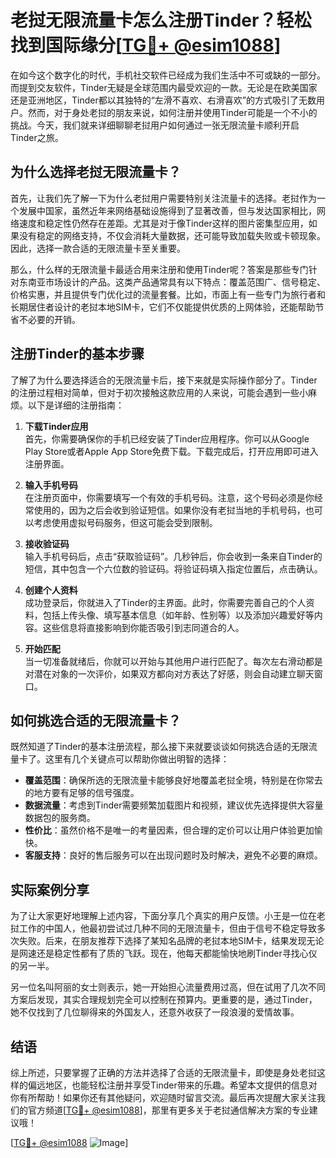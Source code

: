 # 老挝无限流量卡怎么注册Tinder？轻松找到国际缘分[[TG💪+ @esim1088](https://t.me/s/esim1088)]

在如今这个数字化的时代，手机社交软件已经成为我们生活中不可或缺的一部分。而提到交友软件，Tinder无疑是全球范围内最受欢迎的一款。无论是在欧美国家还是亚洲地区，Tinder都以其独特的“左滑不喜欢、右滑喜欢”的方式吸引了无数用户。然而，对于身处老挝的朋友来说，如何注册并使用Tinder可能是一个不小的挑战。今天，我们就来详细聊聊老挝用户如何通过一张无限流量卡顺利开启Tinder之旅。

## 为什么选择老挝无限流量卡？

首先，让我们先了解一下为什么老挝用户需要特别关注流量卡的选择。老挝作为一个发展中国家，虽然近年来网络基础设施得到了显著改善，但与发达国家相比，网络速度和稳定性仍然存在差距。尤其是对于像Tinder这样的图片密集型应用，如果没有稳定的网络支持，不仅会消耗大量数据，还可能导致加载失败或卡顿现象。因此，选择一款合适的无限流量卡至关重要。

那么，什么样的无限流量卡最适合用来注册和使用Tinder呢？答案是那些专门针对东南亚市场设计的产品。这类产品通常具有以下特点：覆盖范围广、信号稳定、价格实惠，并且提供专门优化过的流量套餐。比如，市面上有一些专门为旅行者和长期居住者设计的老挝本地SIM卡，它们不仅能提供优质的上网体验，还能帮助节省不必要的开销。

## 注册Tinder的基本步骤

了解了为什么要选择适合的无限流量卡后，接下来就是实际操作部分了。Tinder的注册过程相对简单，但对于初次接触这款应用的人来说，可能会遇到一些小麻烦。以下是详细的注册指南：

1. **下载Tinder应用**  
   首先，你需要确保你的手机已经安装了Tinder应用程序。你可以从Google Play Store或者Apple App Store免费下载。下载完成后，打开应用即可进入注册界面。

2. **输入手机号码**  
   在注册页面中，你需要填写一个有效的手机号码。注意，这个号码必须是你经常使用的，因为之后会收到验证短信。如果你没有老挝当地的手机号码，也可以考虑使用虚拟号码服务，但这可能会受到限制。

3. **接收验证码**  
   输入手机号码后，点击“获取验证码”。几秒钟后，你会收到一条来自Tinder的短信，其中包含一个六位数的验证码。将验证码填入指定位置后，点击确认。

4. **创建个人资料**  
   成功登录后，你就进入了Tinder的主界面。此时，你需要完善自己的个人资料，包括上传头像、填写基本信息（如年龄、性别等）以及添加兴趣爱好等内容。这些信息将直接影响到你能否吸引到志同道合的人。

5. **开始匹配**  
   当一切准备就绪后，你就可以开始与其他用户进行匹配了。每次左右滑动都是对潜在对象的一次评价，如果双方都向对方表达了好感，则会自动建立聊天窗口。

## 如何挑选合适的无限流量卡？

既然知道了Tinder的基本注册流程，那么接下来就要谈谈如何挑选合适的无限流量卡了。这里有几个关键点可以帮助你做出明智的选择：

- **覆盖范围**：确保所选的无限流量卡能够良好地覆盖老挝全境，特别是在你常去的地方要有足够的信号强度。
- **数据流量**：考虑到Tinder需要频繁加载图片和视频，建议优先选择提供大容量数据包的服务商。
- **性价比**：虽然价格不是唯一的考量因素，但合理的定价可以让用户体验更加愉快。
- **客服支持**：良好的售后服务可以在出现问题时及时解决，避免不必要的麻烦。

## 实际案例分享

为了让大家更好地理解上述内容，下面分享几个真实的用户反馈。小王是一位在老挝工作的中国人，他最初尝试过几种不同的无限流量卡，但由于信号不稳定导致多次失败。后来，在朋友推荐下选择了某知名品牌的老挝本地SIM卡，结果发现无论是网速还是稳定性都有了质的飞跃。现在，他每天都能愉快地刷Tinder寻找心仪的另一半。

另一位名叫阿丽的女士则表示，她一开始担心流量费用过高，但在试用了几次不同方案后发现，其实合理规划完全可以控制在预算内。更重要的是，通过Tinder，她不仅找到了几位聊得来的外国友人，还意外收获了一段浪漫的爱情故事。

## 结语

综上所述，只要掌握了正确的方法并选择了合适的无限流量卡，即使是身处老挝这样的偏远地区，也能轻松注册并享受Tinder带来的乐趣。希望本文提供的信息对你有所帮助！如果你还有其他疑问，欢迎随时留言交流。最后再次提醒大家关注我们的官方频道[[TG💪+ @esim1088](https://t.me/s/esim1088)]，那里有更多关于老挝通信解决方案的专业建议哦！

[[TG💪+ @esim1088](https://t.me/s/esim1088) ![Image](https://i.postimg.cc/4NQfJmqS/Snipaste-2025-05-13-00-14-12.png)]